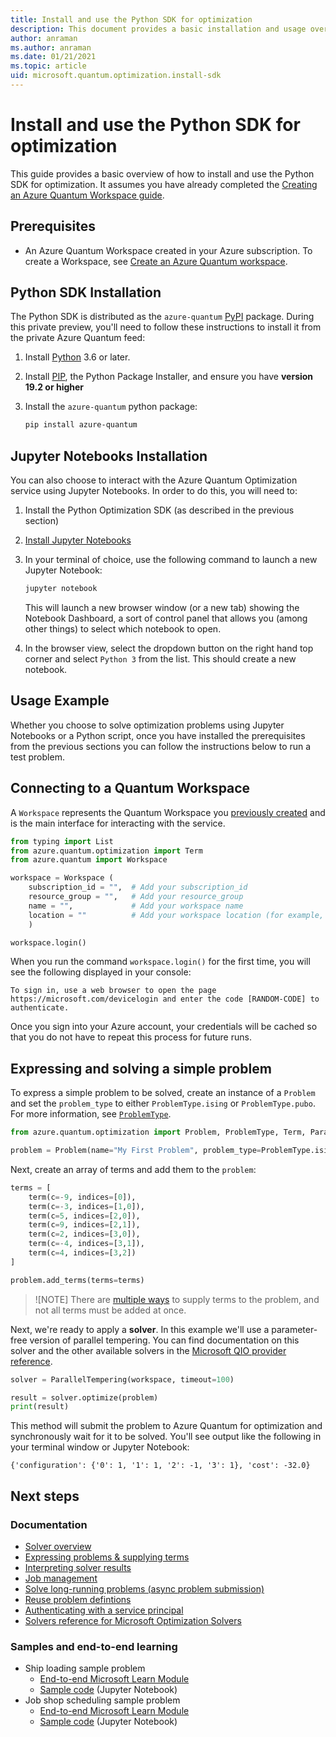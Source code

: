 ```yaml
---
title: Install and use the Python SDK for optimization
description: This document provides a basic installation and usage overview of the Python SDK for optimization.
author: anraman
ms.author: anraman
ms.date: 01/21/2021
ms.topic: article
uid: microsoft.quantum.optimization.install-sdk
---
```


# Install and use the Python SDK for optimization

This guide provides a basic overview of how to install and use the Python SDK for optimization. It assumes you have already completed the [Creating an
Azure Quantum Workspace guide](xref:microsoft.quantum.workspaces-portal).

## Prerequisites

- An Azure Quantum Workspace created in your Azure subscription. To create a Workspace, see [Create an Azure Quantum workspace](xref:microsoft.quantum.workspaces-portal).

## Python SDK Installation

The Python SDK is distributed as the `azure-quantum` [PyPI](https://pypi.org)
package. During this private preview, you'll need to follow these instructions to
install it from the private Azure Quantum feed:

1. Install [Python](https://www.python.org/downloads/) 3.6 or later.
2. Install [PIP](https://pip.pypa.io/en/stable/), the Python Package Installer, and ensure you have **version 19.2 or higher**
3. Install the `azure-quantum` python package:

   ```bash
   pip install azure-quantum
   ```

## Jupyter Notebooks Installation

You can also choose to interact with the Azure Quantum Optimization service using Jupyter Notebooks. In order to do this, you will need to:

1. Install the Python Optimization SDK (as described in the previous section)
2. [Install Jupyter Notebooks](https://jupyter.org/install)
3. In your terminal of choice, use the following command to launch a new Jupyter Notebook:

    ```bash
    jupyter notebook
    ```

    This will launch a new browser window (or a new tab) showing the Notebook Dashboard, a sort of control panel that allows you (among other things) to select which notebook to open.

4. In the browser view, select the dropdown button on the right hand top corner and select ```Python 3``` from the list. This should create a new notebook.

## Usage Example

Whether you choose to solve optimization problems using Jupyter Notebooks or a Python script, once you have installed the prerequisites from the previous sections you can follow the instructions below to run a test problem.

## Connecting to a Quantum Workspace

A `Workspace` represents the Quantum Workspace you [previously created](xref:microsoft.quantum.workspaces-portal) and is the main interface for interacting with the service.

```py
from typing import List
from azure.quantum.optimization import Term
from azure.quantum import Workspace

workspace = Workspace (
    subscription_id = "",  # Add your subscription_id
    resource_group = "",   # Add your resource_group
    name = "",             # Add your workspace name
    location = ""          # Add your workspace location (for example, "westus")
    )

workspace.login()
```

When you run the command `workspace.login()` for the first time, you will see the following displayed in your console:

```output
To sign in, use a web browser to open the page https://microsoft.com/devicelogin and enter the code [RANDOM-CODE] to authenticate.
```

Once you sign into your Azure account, your credentials will be cached so that you do not have to repeat this process for future runs.

## Expressing and solving a simple problem

To express a simple problem to be solved, create an instance of a `Problem` and set the `problem_type` to either `ProblemType.ising` or `ProblemType.pubo`. For more information, see [`ProblemType`](xref:microsoft.quantum.optimization.problem-type).

```py
from azure.quantum.optimization import Problem, ProblemType, Term, ParallelTempering

problem = Problem(name="My First Problem", problem_type=ProblemType.ising)
```

Next, create an array of terms and add them to the `problem`:

```py
terms = [
    term(c=-9, indices=[0]),
    term(c=-3, indices=[1,0]),
    term(c=5, indices=[2,0]),
    term(c=9, indices=[2,1]),
    term(c=2, indices=[3,0]),
    term(c=-4, indices=[3,1]),
    term(c=4, indices=[3,2])
]

problem.add_terms(terms=terms)
```

> ![NOTE]
> There are [multiple ways](xref:microsoft.quantum.optimization.express-problem#Ways-to-supply-problem-terms) to supply terms to the problem, and not all terms must be added at once.

Next, we're ready to apply a **solver**. In this example we'll use a parameter-free version of parallel tempering. You can find documentation on this solver and the other available solvers in the [Microsoft QIO provider reference](xref:microsoft.quantum.optimization.providers.microsoft.qio).

```py
solver = ParallelTempering(workspace, timeout=100)

result = solver.optimize(problem)
print(result)
```

This method will submit the problem to Azure Quantum for optimization and synchronously wait for it to be solved. You'll see output like the following in your terminal window or Jupyter Notebook:

```output
{'configuration': {'0': 1, '1': 1, '2': -1, '3': 1}, 'cost': -32.0}
```

## Next steps

### Documentation

- [Solver overview](xref:microsoft.quantum.optimization.solver-overview)
- [Expressing problems & supplying terms](xref:microsoft.quantum.optimization.express-problem)
- [Interpreting solver results](xref:microsoft.quantum.optimization.understand-solver-results)
- [Job management](xref:microsoft.quantum.optimization.job-management)
- [Solve long-running problems (async problem submission)](xref:microsoft.quantum.optimization.solve-long-running-problems)
- [Reuse problem defintions](xref:microsoft.quantum.optimization.reuse-problem-definitions)
- [Authenticating with a service principal](xref:microsoft.quantum.optimization.authenticate-service-principal)
- [Solvers reference for Microsoft Optimization Solvers](xref:microsoft.quantum.optimization.providers.microsoft.qio)

### Samples and end-to-end learning

- Ship loading sample problem
  - [End-to-end Microsoft Learn Module](https://docs.microsoft.com/learn/modules/solve-quantum-inspired-optimization-problems/)
  - [Sample code](https://github.com/MicrosoftDocs/quantum-docs-private/blob/feature/onboarding-azure-quantum/azure-quantum/samples/shipping-sample/shipping-sample.ipynb) (Jupyter Notebook)
- Job shop scheduling sample problem
  - [End-to-end Microsoft Learn Module](https://docs.microsoft.com/learn/modules/solve-job-shop-scheduling-optimization-problem/)
  - [Sample code](https://github.com/MicrosoftDocs/quantum-docs-private/blob/feature/onboarding-azure-quantum/azure-quantum/samples/job-shop-sample/) (Jupyter Notebook)
